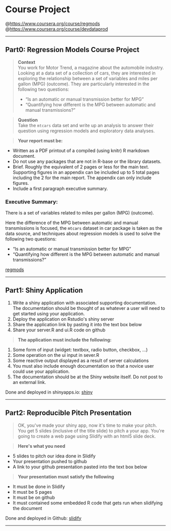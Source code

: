# Course Project  
@https://www.coursera.org/course/regmods  
@https://www.coursera.org/course/devdataprod

____
## Part0: Regression Models Course Project  
> **Context**  
You work for Motor Trend, a magazine about the automobile industry. Looking at a data set of a collection of cars, they are interested in exploring the relationship between a set of variables and miles per gallon (MPG) (outcome). They are particularly interested in the following two questions:
> * “Is an automatic or manual transmission better for MPG”
> * “Quantifying how different is the MPG between automatic and manual transmissions?”

> **Question**  
Take the `mtcars` data set and write up an analysis to answer their question using regression models and exploratory data analyses.

> **Your report must be:**  
* Written as a PDF printout of a compiled (using knitr) R markdown document.
 * Do not use any packages that are not in R-base or the library datasets.
* Brief. Roughly the equivalent of 2 pages or less for the main text. Supporting figures in an appendix can be included up to 5 total pages including the 2 for the main report. The appendix can only include figures.
* Include a first paragraph executive summary.

### Executive Summary: 
There is a set of variables related to miles per gallon (MPG) (outcome).

Here the difference of the MPG between automatic and manual transmissions is focused, 
the `mtcars` dataset in car package is taken as the data source, 
and techniques about regression models is used to solve the following two questions:

* “Is an automatic or manual transmission better for MPG”
*  “Quantifying how different is the MPG between automatic and manual transmissions?”

[regmods](https://github.com/mandelbrot/coursera-devdataprod-004/blob/master/shiny/www/regmods.html)

____
## Part1: Shiny Application  
> 
1. Write a shiny application with associated supporting documentation. The documentation should be thought of as whatever a user will need to get started using your application.
2. Deploy the application on Rstudio's shiny server
3. Share the application link by pasting it into the text box below
4. Share your server.R and ui.R code on github

> **The application must include the following:**  
1. Some form of input (widget: textbox, radio button, checkbox, ...)
2. Some operation on the ui input in sever.R
3. Some reactive output displayed as a result of server calculations
4. You must also include enough documentation so that a novice user could use your application.
5. The documentation should be at the Shiny website itself. Do not post to an external link.

Done and deployed in shinyapps.io:
[shiny](http://mandelbrot.shinyapps.io/shiny/)

____
## Part2: Reproducible Pitch Presentation  
> OK, you've made your shiny app, now it's time to make your pitch. You get 5 slides (inclusive of the title slide)  to pitch a your app. You're going to create a web page using Slidify with an html5 slide deck.

> **Here's what you need**  
* 5 slides to pitch our idea done in Slidify
* Your presentation pushed to github
* A link to your github presentation pasted into the text box below

> **Your presentation must satisfy the following**  
* It must be done in Slidify
* It must be 5 pages
* It must be on github
* It must contained some embedded R code that gets run when slidifying the document

Done and deployed in Github:
[slidify](https://github.com/mandelbrot/coursera-devdataprod-004/tree/master/slidify)

____
